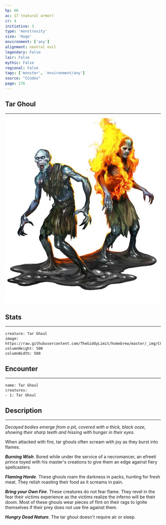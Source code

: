 ```yaml
---
hp: 66
ac: 17 (natural armor)
cr: 4
initiative: 3
type: 'monstrosity'    
size: 'Huge'
environment: ['any']
alignment: neutral evil
legendary: False
lair: False
mythic: False
regional: False
tags: ['monster', 'environment/any']
source: "CCodex"
page: 176
---
```


## Tar Ghoul
---

![|600](https://raw.githubusercontent.com/TheGiddyLimit/homebrew/master/_img/CCodex/targhoul.jpg)

## Stats
---

```statblock
creature: Tar Ghoul
image: https://raw.githubusercontent.com/TheGiddyLimit/homebrew/master/_img/CCodex/targhoul_token.png
columnHeight: 500
columnWidth: 500
```

## Encounter
---

```encounter-table
name: Tar Ghoul
creatures:
- 1: Tar Ghoul
```

## Description
---
_Decayed bodies emerge from a pit, covered with a thick, black ooze, showing their sharp teeth and hissing with hunger in their eyes._

When attacked with fire, tar ghouls often scream with joy as they burst into flames.

**_Burning Wish_**. Bored while under the service of a necromancer, an efreeti prince toyed with his master's creations to give them an edge against fiery spellcasters.


**_Flaming Horde_**. These ghouls roam the darkness in packs, hunting for fresh meat. They relish roasting their food as it screams in pain.


**_Bring your Own Fire_**. These creatures do not fear flame. They revel in the fear their victims experience as the victims realize the inferno will be their doom. Most of these ghouls wear pieces of flint on their rags to ignite themselves if their prey does not use fire against them.


**_Hungry Dead Nature_**. The tar ghoul doesn't require air or sleep.






